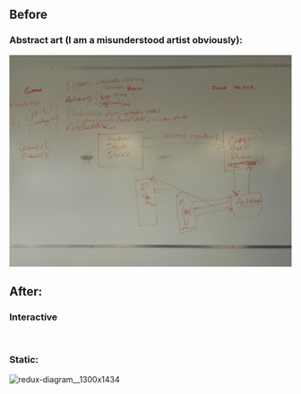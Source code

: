 ## Before
### Abstract art (I am a misunderstood artist obviously):
<img src="https://github.com/bimone/lunch_learn_frontend/blob/master/img/redux_schema_doodle.jpg" style="max-width:100%;">

## After:
### Interactive
<img src="https://camo.githubusercontent.com/9de527b9432cc9244dc600875b46b43311918b59/68747470733a2f2f73332e616d617a6f6e6177732e636f6d2f6d656469612d702e736c69642e65732f75706c6f6164732f3336343831322f696d616765732f323438343739302f415243482d5265647578322d657874656e6465642d7265616c2d6465636c657261746976652e676966" alt="" data-canonical-src="https://s3.amazonaws.com/media-p.slid.es/uploads/364812/images/2484790/ARCH-Redux2-extended-real-declerative.gif" style="max-width:100%;">

### Static:
<img src="https://user-images.githubusercontent.com/981175/36645558-c8145c94-1a38-11e8-8ff7-8540dcf86ca0.png" alt="redux-diagram__1300x1434" style="max-width:100%;">